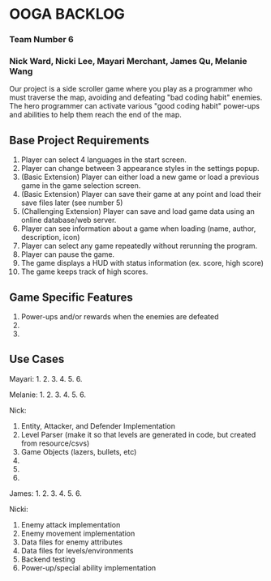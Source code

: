 # OOGA BACKLOG
### Team Number 6
### Nick Ward, Nicki Lee, Mayari Merchant, James Qu, Melanie Wang

Our project is a side scroller game where you play as a programmer who must traverse
the map, avoiding and defeating "bad coding habit" enemies. The hero programmer can 
activate various "good coding habit" power-ups and abilities to help them reach the
end of the map.

## Base Project Requirements
1. Player can select 4 languages in the start screen.
2. Player can change between 3 appearance styles in the settings popup.
3. (Basic Extension) Player can either load a new game or load a previous game in the game selection screen.
4. (Basic Extension) Player can save their game at any point and load their save files later (see number 5)
5. (Challenging Extension) Player can save and load game data using an online database/web server.
6. Player can see information about a game when loading (name, author, description, icon)
7. Player can select any game repeatedly without rerunning the program.
8. Player can pause the game.
9. The game displays a HUD with status information (ex. score, high score)
10. The game keeps track of high scores.

## Game Specific Features
1. Power-ups and/or rewards when the enemies are defeated 
2. 
3.

## Use Cases
Mayari: 
1. 
2. 
3. 
4. 
5. 
6. 

Melanie: 
1. 
2. 
3. 
4. 
5. 
6. 

Nick:
1. Entity, Attacker, and Defender Implementation
2. Level Parser (make it so that levels are generated in code, but created from resource/csvs)
3. Game Objects (lazers, bullets, etc)
4. 
5. 
6. 

James: 
1. 
2. 
3. 
4. 
5. 
6. 

Nicki:
1. Enemy attack implementation
2. Enemy movement implementation
3. Data files for enemy attributes 
4. Data files for levels/environments
5. Backend testing
6. Power-up/special ability implementation
